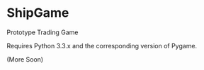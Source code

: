 ShipGame
========
Prototype Trading Game

Requires Python 3.3.x and the corresponding version of Pygame.

(More Soon)
